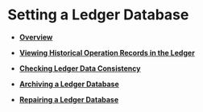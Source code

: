 # Setting a Ledger Database<a name="EN-US_TOPIC_0000001100127484"></a>

-   **[Overview](overview-leader-database.md)**  

-   **[Viewing Historical Operation Records in the Ledger](viewing-historical-operation-records-in-the-ledger.md)**  

-   **[Checking Ledger Data Consistency](checking-ledger-data-consistency.md)**  

-   **[Archiving a Ledger Database](archiving-a-ledger-database.md)**  

-   **[Repairing a Ledger Database](repairing-a-ledger-database.md)**  


